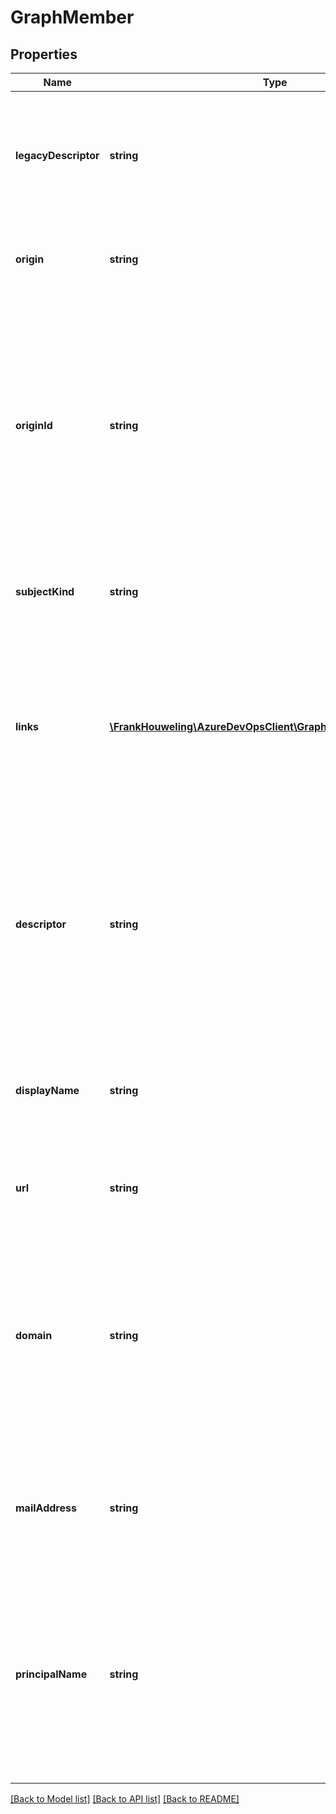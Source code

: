 # GraphMember

## Properties
Name | Type | Description | Notes
------------ | ------------- | ------------- | -------------
**legacyDescriptor** | **string** | [Internal Use Only] The legacy descriptor is here in case you need to access old version IMS using identity descriptor. | [optional] 
**origin** | **string** | The type of source provider for the origin identifier (ex:AD, AAD, MSA) | [optional] 
**originId** | **string** | The unique identifier from the system of origin. Typically a sid, object id or Guid. Linking and unlinking operations can cause this value to change for a user because the user is not backed by a different provider and has a different unique id in the new provider. | [optional] 
**subjectKind** | **string** | This field identifies the type of the graph subject (ex: Group, Scope, User). | [optional] 
**links** | [**\FrankHouweling\AzureDevOpsClient\Graph\Model\ReferenceLinks**](ReferenceLinks.md) | This field contains zero or more interesting links about the graph subject. These links may be invoked to obtain additional relationships or more detailed information about this graph subject. | [optional] 
**descriptor** | **string** | The descriptor is the primary way to reference the graph subject while the system is running. This field will uniquely identify the same graph subject across both Accounts and Organizations. | [optional] 
**displayName** | **string** | This is the non-unique display name of the graph subject. To change this field, you must alter its value in the source provider. | [optional] 
**url** | **string** | This url is the full route to the source resource of this graph subject. | [optional] 
**domain** | **string** | This represents the name of the container of origin for a graph member. (For MSA this is \&quot;Windows Live ID\&quot;, for AD the name of the domain, for AAD the tenantID of the directory, for VSTS groups the ScopeId, etc) | [optional] 
**mailAddress** | **string** | The email address of record for a given graph member. This may be different than the principal name. | [optional] 
**principalName** | **string** | This is the PrincipalName of this graph member from the source provider. The source provider may change this field over time and it is not guaranteed to be immutable for the life of the graph member by VSTS. | [optional] 

[[Back to Model list]](../README.md#documentation-for-models) [[Back to API list]](../README.md#documentation-for-api-endpoints) [[Back to README]](../README.md)


